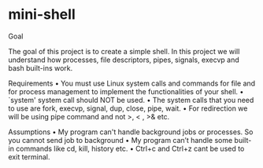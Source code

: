 # mini-shell


Goal 

The goal of this project is to create a simple shell. In this project we will understand how processes, file descriptors, pipes, signals, execvp and bash built-ins work.

Requirements 
•	You must use Linux system calls and commands for file and for process management to implement the functionalities of your shell.
•	`system' system call should NOT be used.
•	The system calls that you need to use are fork, execvp, signal, dup, close, pipe, wait.
•	For redirection we will be using pipe command and not  >, < , >& etc.

Assumptions
•	My program can't handle background jobs or processes. So you cannot send job to background
•	My program can’t handle some built-in commands like cd, kill, history etc.
•	Ctrl+c and Ctrl+z cant be used to exit terminal.

